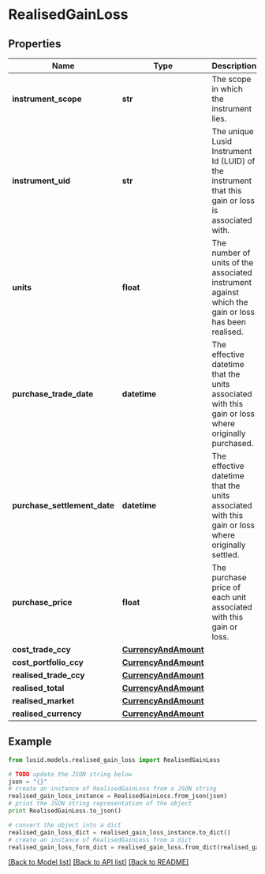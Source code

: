 # RealisedGainLoss


## Properties
Name | Type | Description | Notes
------------ | ------------- | ------------- | -------------
**instrument_scope** | **str** | The scope in which the instrument lies. | [optional] 
**instrument_uid** | **str** | The unique Lusid Instrument Id (LUID) of the instrument that this gain or loss is associated with. | 
**units** | **float** | The number of units of the associated instrument against which the gain or loss has been realised. | 
**purchase_trade_date** | **datetime** | The effective datetime that the units associated with this gain or loss where originally purchased. | [optional] [readonly] 
**purchase_settlement_date** | **datetime** | The effective datetime that the units associated with this gain or loss where originally settled. | [optional] [readonly] 
**purchase_price** | **float** | The purchase price of each unit associated with this gain or loss. | [optional] 
**cost_trade_ccy** | [**CurrencyAndAmount**](CurrencyAndAmount.md) |  | 
**cost_portfolio_ccy** | [**CurrencyAndAmount**](CurrencyAndAmount.md) |  | 
**realised_trade_ccy** | [**CurrencyAndAmount**](CurrencyAndAmount.md) |  | 
**realised_total** | [**CurrencyAndAmount**](CurrencyAndAmount.md) |  | 
**realised_market** | [**CurrencyAndAmount**](CurrencyAndAmount.md) |  | [optional] 
**realised_currency** | [**CurrencyAndAmount**](CurrencyAndAmount.md) |  | [optional] 

## Example

```python
from lusid.models.realised_gain_loss import RealisedGainLoss

# TODO update the JSON string below
json = "{}"
# create an instance of RealisedGainLoss from a JSON string
realised_gain_loss_instance = RealisedGainLoss.from_json(json)
# print the JSON string representation of the object
print RealisedGainLoss.to_json()

# convert the object into a dict
realised_gain_loss_dict = realised_gain_loss_instance.to_dict()
# create an instance of RealisedGainLoss from a dict
realised_gain_loss_form_dict = realised_gain_loss.from_dict(realised_gain_loss_dict)
```
[[Back to Model list]](../README.md#documentation-for-models) [[Back to API list]](../README.md#documentation-for-api-endpoints) [[Back to README]](../README.md)


